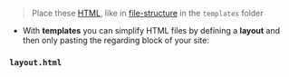 > Place these [HTML](contents-html.md), like in [file-structure](computer-science/docs/python/flask/file-structure.md) in the `templates` folder

- With **templates** you can simplify HTML files by defining a **layout** and then only pasting the regarding block of your site:

### `layout.html`
```html

```
